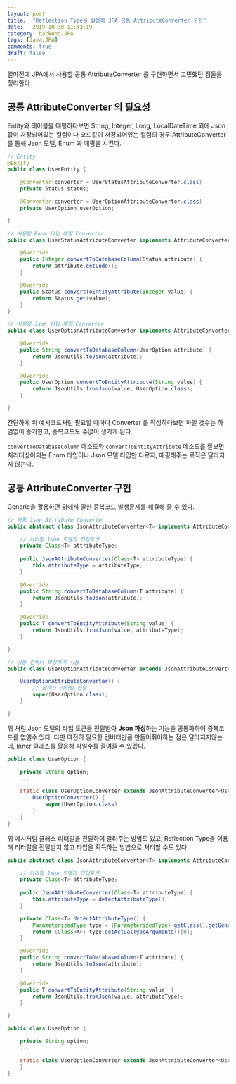 ```yaml
---
layout: post
title:  "Reflection Type을 활용해 JPA 공통 AttributeConverter 구현"
date:   2019-10-30 11:43:19
category: backend-JPA
tags: [Java,JPA]
comments: true
draft: false
---
```


얼마전에 JPA에서 사용할 공통 AttributeConverter 를 구현하면서 고민했던 점들을 정리한다.

<!--more-->

## 공통 AttributeConverter 의 필요성
Entity와 테이블을 매핑하다보면 String, Integer, Long, LocalDateTime 외에 Json값이 저장되어있는 컬럼이나 코드값이 저장되어있는 컬럼의 경우 AttributeConverter 를 통해 Json 모델, Enum 과 매핑을 시킨다.

```java
// Entity
@Entity
public class UserEntity {

	@Converter(converter = UserStatusAttributeConverter.class)
	private Status status;

	@Converter(converter = UserOptionAttributeConverter.class)
	private UserOption userOption;

}

// 사용할 Enum 타입 매핑 Converter
public class UserStatusAttributeConverter implements AttributeConverter<Status, Integer> {

	@Override
	public Integer convertToDatabaseColumn(Status attribute) {
		return attribute.getCode();
	}

	@Override
	public Status convertToEntityAttribute(Integer value) {
		return Status.get(value);
	}
}

// 사용할 Json 타입 매핑 Converter
public class UserOptionAttributeConverter implements AttributeConverter<UserOption, String> {

	@Override
	public String convertToDatabaseColumn(UserOption attribute) {
		return JsonUtils.toJson(attribute);
	}

	@Override
	public UserOption convertToEntityAttribute(String value) {
		return JsonUtils.fromJson(value, UserOption.class);
	}

}
```

간단하게 위 예시코드처럼 필요할 때마다 Converter 를 작성하다보면 파일 갯수는 하염없이 증가한고, 중복코드도 수없이 생기게 된다.

`convertToDatabaseColumn` 메소드와 `convertToEntityAttribute` 메소드를 잘보면 처리대상이되는 Enum 타입이나 Json 모델 타입만 다르지, 매핑해주는 로직은 달라지지 않는다.

## 공통 AttributeConverter 구현
Generic을 활용하면 위에서 말한 중복코드 발생문제를 해결해 줄 수 있다. 

```java
// 공통 Json Attribute Converter
public abstract class JsonAttributeConverter<T> implements AttributeConverter<T, String> {

	// 처리할 Json 모델의 타입토큰
	private Class<T> attributeType;
 
	public JsonAttributeConverter(Class<T> attributeType) {
		this.attributeType = attributeType;
	}

	@Override
	public String convertToDatabaseColumn(T attribute) {
		return JsonUtils.toJson(attribute);
	}

	@Override
	public T convertToEntityAttribute(String value) {
		return JsonUtils.fromJson(value, attributeType);
	}

}

// 공통 컨버터 확장하여 사용
public class UserOptionAttributeConverter extends JsonAttributeConverter<UserOption> {

	UserOptionAttributeConverter() {
		// 클래스 리터럴 전달
		super(UserOption.class);
	}

}
```
위 처럼 Json 모델의 타입 토큰을 전달받아 **Json 파싱**하는 기능을 공통화하여 중복코드를 없앨수 있다.
다만 여전히 필요한 컨버터만큼 만들어줘야하는 점은 달라지지않는데, Inner 클래스를 활용해 파일수를 줄여줄 수 있겠다.

```java
public class UserOption {

	private String option;
	...

	static class UserOptionConverter extends JsonAttributeConverter<UserOption> {
		UserOptionConverter() {
			super(UserOption.class)
		}
	}
}
```

위 예시처럼 클래스 리터럴을 전달하여 알려주는 방법도 있고, Reflection Type을 이용해 리터럴을 전달받지 않고 타입을 획득하는 방법으로 처리할 수도 있다.

```java
public abstract class JsonAttributeConverter<T> implements AttributeConverter<T, String> {

	// 처리할 Json 모델의 타입토큰
	private Class<T> attributeType;
 
	public JsonAttributeConverter(Class<T> attributeType) {
		this.attributeType = detectAttributeType();
	}

	private Class<T> detectAttributeType() {
		ParameterizedType type = (ParameterizedType) getClass().getGenericSuperclass();
		return (Class<X>) type.getActualTypeArguments()[0];
	}

	@Override
	public String convertToDatabaseColumn(T attribute) {
		return JsonUtils.toJson(attribute);
	}

	@Override
	public T convertToEntityAttribute(String value) {
		return JsonUtils.fromJson(value, attributeType);
	}

}

public class UserOption {

	private String option;
	...

	static class UserOptionConverter extends JsonAttributeConverter<UserOption> {
	}
}
```